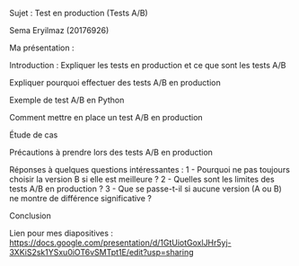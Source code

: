 Sujet : Test en production (Tests A/B)

Sema Eryilmaz (20176926)

Ma présentation :

Introduction : Expliquer les tests en production et ce que sont les tests A/B

Expliquer pourquoi effectuer des tests A/B en production

Exemple de test A/B en Python

Comment mettre en place un test A/B en production

Étude de cas 

Précautions à prendre lors des tests A/B en production

Réponses à quelques questions intéressantes : 1 - Pourquoi ne pas toujours choisir la version B si elle est meilleure ? 2 - Quelles sont les limites des tests A/B en production ? 
3 - Que se passe-t-il si aucune version (A ou B) ne montre de différence significative ?

Conclusion

Lien pour mes diapositives : https://docs.google.com/presentation/d/1GtUiotGoxlJHr5yj-3XKiS2sk1YSxu0iOT6vSMTpt1E/edit?usp=sharing
